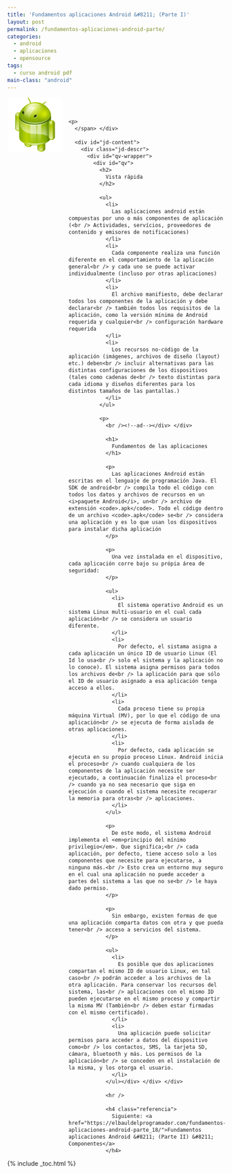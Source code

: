 ```yaml
---
title: 'Fundamentos aplicaciones Android &#8211; (Parte I)'
layout: post
permalink: /fundamentos-aplicaciones-android-parte/
categories:
  - android
  - aplicaciones
  - opensource
tags:
  - curso android pdf
main-class: "android"
---
```

<img border="0" src="/assets/img/2013/07/iconoAndroid.png" style="clear:left; float:left;margin-right:1em; margin-bottom:1em" />

<div class="g-unit" id="doc-content">
  <a name="top"></a> </p>

  <div id="jd-header" class="guide-header">
    <span class="crumb"><br /> &nbsp;</p>

    <p>
      </span> </div>

      <div id="jd-content">
        <div class="jd-descr">
          <div id="qv-wrapper">
            <div id="qv">
              <h2>
                Vista rápida
              </h2>

              <ul>
                <li>
                  Las aplicaciones android están compuestas por uno o más componentes de aplicación (<br /> Actividades, servícios, proveedores de contenido y emisores de notificaciones)
                </li>
                <li>
                  Cada componente realiza una función diferente en el comportamiento de la aplicación general<br /> y cada uno se puede activar individualmente (incluso por otras aplicaciones)
                </li>
                <li>
                  El archivo manifiesto, debe declarar todos los componentes de la aplicación y debe declarar<br /> también todos los requisitos de la aplicación, como la versión mínima de Android requerida y cualquier<br /> configuración hardware requerida
                </li>
                <li>
                  Los recursos no-código de la aplicación (imágenes, archivos de diseño (layout) etc.) deben<br /> incluir alternativas para las distintas configuraciones de los dispositivos (tales como cadenas de<br /> texto distintas para cada idioma y diseños diferentes para los distintos tamaños de las pantallas.)
                </li>
              </ul>

              <p>
                <br /><!--ad--></div> </div>

                <h1>
                  Fundamentos de las aplicaciones
                </h1>

                <p>
                  Las aplicaciones Android están escritas en el lenguaje de programación Java. El SDK de android<br /> compila todo el código con todos los datos y archivos de recursos en un <i>paquete Android</i>, un<br /> archivo de extensión <code>.apk</code>. Todo el código dentro de un archivo <code>.apk</code> se<br /> considera una aplicación y es lo que usan los dispositívos para instalar dicha aplicación
                </p>

                <p>
                  Una vez instalada en el dispositivo, cada aplicación corre bajo su própia área de seguridad:
                </p>

                <ul>
                  <li>
                    El sistema operativo Android es un sistema Linux multi-usuario en el cual cada aplicación<br /> se considera un usuario diferente.
                  </li>
                  <li>
                    Por defecto, el sistama asigna a cada aplicación un único ID de usuario Linux (El Id lo usa<br /> solo el sistema y la aplicación no lo conoce). El sistema asigna permisos para todos los archivos de<br /> la aplicación para que sólo el ID de usuario asignado a esa aplicación tenga acceso a ellos.
                  </li>
                  <li>
                    Cada proceso tiene su propia máquina Virtual (MV), por lo que el código de una aplicación<br /> se ejecuta de forma aislada de otras aplicaciones.
                  </li>
                  <li>
                    Por defecto, cada aplicación se ejecuta en su propio proceso Linux. Android inicia el proceso<br /> cuando cualquiera de los componentes de la aplicación necesite ser ejecutado, a continuación finaliza el proceso<br /> cuando ya no sea necesario que siga en ejecución o cuando el sistema necesite recuperar la memoria para otras<br /> aplicaciones.
                  </li>
                </ul>

                <p>
                  De este modo, el sistema Android implementa el <em>principio del mínimo privilegio</em>. Que significa;<br /> cada aplicación, por defecto, tiene acceso solo a los componentes que necesite para ejecutarse, a ninguno más.<br /> Esto crea un entorno muy seguro en el cual una aplicación no puede acceder a partes del sistema a las que no se<br /> le haya dado permiso.
                </p>

                <p>
                  Sin embargo, existen formas de que una aplicación comparta datos con otra y que pueda tener<br /> acceso a servicios del sistema.
                </p>

                <ul>
                  <li>
                    Es posible que dos aplicaciones compartan el mismo ID de usuario Linux, en tal caso<br /> podrán acceder a los archivos de la otra aplicación. Para conservar los recursos del sistema, las<br /> aplicaciones con el mismo ID pueden ejecutarse en el mismo proceso y compartir la misma MV (También<br /> deben estar firmadas con el mismo certificado).
                  </li>
                  <li>
                    Una aplicación puede solicitar permisos para acceder a datos del dispositivo como<br /> los contactos, SMS, la tarjeta SD, cámara, bluetooth y más. Los permisos de la aplicación<br /> se conceden en el instalación de la misma, y los otorga el usuario.
                  </li>
                </ul></div> </div> </div>

                <hr />

                <h4 class="referencia">
                  Siguiente: <a href="https://elbauldelprogramador.com/fundamentos-aplicaciones-android-parte_18/">Fundamentos aplicaciones Android &#8211; (Parte II) &#8211; Componentes</a>
                </h4>



{% include _toc.html %}

